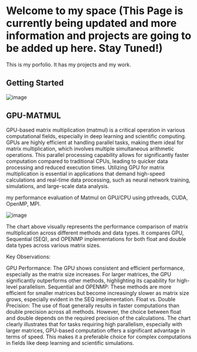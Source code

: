 

# Welcome to my space (This Page is currently being updated and more information and projects are going to be added up here. Stay Tuned!)

This is my porfolio. It has my projects and my work. 

## Getting Started

![image](https://github.com/amanrai1234/amanrai1234.github.io/assets/37281887/58f8fb43-0f66-4b8e-bba2-e4a9fbab5d99)


## GPU-MATMUL

GPU-based matrix multiplication (matmul) is a critical operation in various computational fields, especially in deep learning and scientific computing. GPUs are highly efficient at handling parallel tasks, making them ideal for matrix multiplication, which involves multiple simultaneous arithmetic operations. This parallel processing capability allows for significantly faster computation compared to traditional CPUs, leading to quicker data processing and reduced execution times. Utilizing GPU for matrix multiplication is essential in applications that demand high-speed calculations and real-time data processing, such as neural network training, simulations, and large-scale data analysis.


my performance evaluation of Matmul on GPU/CPU using pthreads, CUDA, OpenMP, MPI.

![image](https://github.com/amanrai1234/amanrai1234.github.io/assets/37281887/816bf206-8617-4208-894d-7ad7bc728d7d)

The chart above visually represents the performance comparison of matrix multiplication across different methods and data types. It compares GPU, Sequential (SEQ), and OPENMP implementations for both float and double data types across various matrix sizes.

Key Observations:

GPU Performance: The GPU shows consistent and efficient performance, especially as the matrix size increases. For larger matrices, the GPU significantly outperforms other methods, highlighting its capability for high-level parallelism.
Sequential and OPENMP: These methods are more efficient for smaller matrices but become increasingly slower as matrix size grows, especially evident in the SEQ implementation.
Float vs. Double Precision: The use of float generally results in faster computations than double precision across all methods. However, the choice between float and double depends on the required precision of the calculations.
The chart clearly illustrates that for tasks requiring high parallelism, especially with larger matrices, GPU-based computation offers a significant advantage in terms of speed. This makes it a preferable choice for complex computations in fields like deep learning and scientific simulations.

